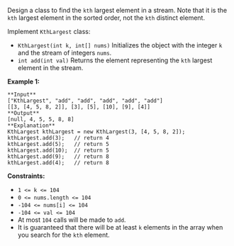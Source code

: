 Design a class to find the `kth` largest element in a stream. Note that it is
the `kth` largest element in the sorted order, not the `kth` distinct element.

Implement `KthLargest` class:

  * `KthLargest(int k, int[] nums)` Initializes the object with the integer `k` and the stream of integers `nums`.
  * `int add(int val)` Returns the element representing the `kth` largest element in the stream.



**Example 1:**

    
    
    **Input**
    ["KthLargest", "add", "add", "add", "add", "add"]
    [[3, [4, 5, 8, 2]], [3], [5], [10], [9], [4]]
    **Output**
    [null, 4, 5, 5, 8, 8]
    **Explanation**
    KthLargest kthLargest = new KthLargest(3, [4, 5, 8, 2]);
    kthLargest.add(3);   // return 4
    kthLargest.add(5);   // return 5
    kthLargest.add(10);  // return 5
    kthLargest.add(9);   // return 8
    kthLargest.add(4);   // return 8
    



**Constraints:**

  * `1 <= k <= 104`
  * `0 <= nums.length <= 104`
  * `-104 <= nums[i] <= 104`
  * `-104 <= val <= 104`
  * At most `104` calls will be made to `add`.
  * It is guaranteed that there will be at least `k` elements in the array when you search for the `kth` element.

